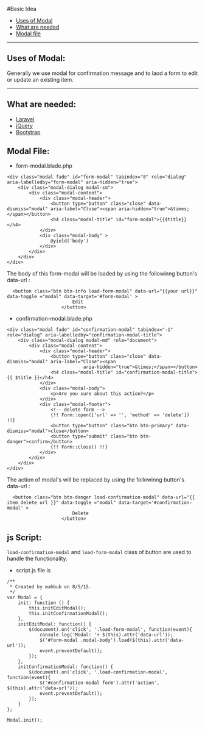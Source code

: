 #Basic Idea

- [Uses of Modal](#uses)
- [What are needed](#requirement)
- [Modal file](#modal)


---
<a name="uses"></a>
## Uses of Modal:
  
  Generally we use modal for confirmation message and to laod a form to edit or update an existing item.
  
---
<a name="requirement"></a>
## What are needed:
  - [Laravel](http://laravel.com/)
  - [jQuery](https://jquery.com/)
  - [Bootstrap](http://getbootstrap.com/)
  

<a name="modal"></a>
## Modal File:

- form-modal.blade.php

```
<div class="modal fade" id="form-modal" tabindex="8" role="dialog" aria-labelledby="form-modal" aria-hidden="true">
    <div class="modal-dialog modal-sm">
        <div class="modal-content">
            <div class="modal-header">
                <button type="button" class="close" data-dismiss="modal" aria-label="Close"><span aria-hidden="true">&times;</span></button>
                <h4 class="modal-title" id="form-modal">{{$title}}</h4>
            </div>
            <div class="modal-body" >
                @yield('body')
            </div>
        </div>
    </div>
</div>
```
The body of this form-modal will be loaded by using the followinng button's data-url :
```
  <button class="btn btn-info load-form-modal" data-url="{{your url}}" data-toggle ="modal" data-target='#form-modal' >
                        Edit
                    </button>
```
- confirmation-modal.blade.php

```
<div class="modal fade" id="confirmation-modal" tabindex="-1" role="dialog" aria-labelledby="confirmation-modal-title">
    <div class="modal-dialog modal-md" role="document">
        <div class="modal-content">
            <div class="modal-header">
                <button type="button" class="close" data-dismiss="modal" aria-label="Close"><span
                            aria-hidden="true">&times;</span></button>
                <h4 class="modal-title" id="confirmation-modal-title">{{ $title }}</h4>
            </div>
            <div class="modal-body">
                <p>Are you sure about this action?</p>
            </div>
            <div class="modal-footer">
                <!-- delete form -->
                {!! Form::open(['url' => '', 'method' => 'delete']) !!}
                <button type="button" class="btn btn-primary" data-dismiss="modal">close</button>
                <button type="submit" class="btn btn-danger">confirm</button>
                {!! Form::close() !!}
            </div>
        </div>
    </div>
</div>
```
The action of modal's  will be replaced by using the followinng button's data-url :
```
  <button class="btn btn-danger load-confirmation-modal" data-url="{{ item delete url }}" data-toggle ="modal" data-target='#confirmation-modal' >
                        Delete
                    </button>
```
## js Script:
```load-confirmation-modal``` and ```load-form-modal``` class of button are used to handle the functionality.

- script.js file is 
```
/**
 * Created by mahbub on 8/5/15.
 */
var Modal = {
    init: function () {
        this.initEditModal();
        this.initConfirmationModal();
    },
    initEditModal: function() {
        $(document).on('click', '.load-form-modal', function(event){
            console.log('Modal: '+ $(this).attr('data-url'));
            $('#form-modal .modal-body').load($(this).attr('data-url'));
            event.preventDefault();
        });
    },
    initConfirmationModal: function() {
        $(document).on('click', '.load-confirmation-modal', function(event){
            $('#confirmation-modal form').attr('action', $(this).attr('data-url'));
            event.preventDefault();
        });
    }
};

Modal.init();
```
